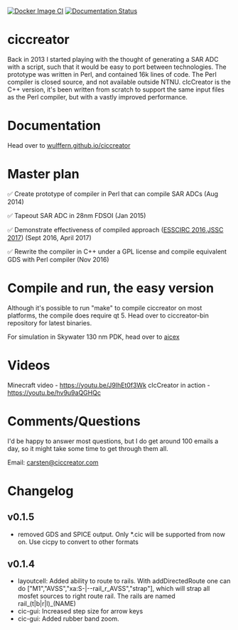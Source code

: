 
[![Docker Image CI](https://github.com/wulffern/ciccreator/actions/workflows/docker-image.yml/badge.svg?branch=master)](https://github.com/wulffern/ciccreator/actions/workflows/docker-image.yml)
[![Documentation Status](https://github.com/wulffern/ciccreator/actions/workflows/documentation.yaml/badge.svg?branch=master)](https://github.com/wulffern/ciccreator/actions/workflows/documentation.yaml)
      
# ciccreator
Back in 2013 I started playing with the thought of generating a SAR ADC with a
script, such that it would be easy to port between technologies. The prototype
was written in Perl, and contained 16k lines of code. The Perl compiler is
closed source, and not available outside NTNU. cIcCreator is the C++ version,
it's been written from scratch to support the same input files as the Perl
compiler, but with a vastly improved performance.

# Documentation

Head over to [wulffern.github.io/ciccreator](http://wulffern.github.io/ciccreator/index.html)

# Master plan
:white_check_mark: Create prototype of compiler in Perl that can compile SAR ADCs (Aug 2014) 

:white_check_mark: Tapeout SAR ADC in 28nm FDSOI (Jan 2015)

:white_check_mark: Demonstrate effectiveness of compiled approach ([ESSCIRC 2016](http://ieeexplore.ieee.org/document/7598271/),[JSSC 2017](http://ieeexplore.ieee.org/document/7906479/)) (Sept 2016, April 2017)

:white_check_mark: Rewrite the compiler in C++ under a GPL license and compile equivalent GDS with Perl compiler (Nov 2016)

# Compile and run, the easy version

Although it's possible to run "make" to compile ciccreator on most platforms,
the compile does require qt 5. Head over to ciccreator-bin repository for latest binaries.

For simulation in Skywater 130 nm PDK, head over to [aicex](https://github.com/wulffern/aicex)
 
# Videos

Minecraft video - https://youtu.be/J9lhEt0f3Wk 
cIcCreator in action - https://youtu.be/hv9u9aQGHQc


# Comments/Questions
I'd be happy to answer most questions, but I do get around 100 emails a day, so
it might take some time to get through them all.

Email: carsten@ciccreator.com


# Changelog

## v0.1.5
* removed GDS and SPICE output. Only *.cic will be supported from now on. Use
  cicpy to convert to other formats
  
## v0.1.4
* layoutcell: Added ability to route to rails.
With addDirectedRoute one can do ["M1","AVSS","xa:S-|--rail_r_AVSS","strap"], which will strap all mosfet sources to right route rail.
The rails are named rail_(t|b|r|l)_(NAME)
* cic-gui: Increased step size for arrow keys
* cic-gui: Added rubber band zoom.
